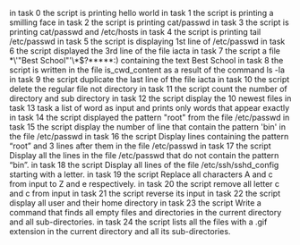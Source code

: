 in task 0 the script is printing hello world
in task 1 the script is printing a smilling face 
in task 2 the script is printing cat/passwd
in task 3 the script is printing cat/passwd and /etc/hosts
in task 4 the script is printing tail /etc/passwd
in task 5 the script is displaying 1st line of /etc/passwd
in task 6 the script displayed the 3rd line of the file iacta
in task 7 the script a file \*\\'"Best School"\'\\*$\?\*\*\*\*\*:) containing the text Best School
in task 8 the script is written in the file is_cwd_content as a result of the command ls -la
in task 9 the script duplicate the last line of the file iacta
in task 10 the script delete the regular file not directory
in task 11 the script count the number of directory and sub directory
in task 12 the script display the 10 newest files
in task 13 task a list of word as input and prints only words that appear exactly 
in task 14 the script displayed the pattern "root" from the file /etc/passwd
in task 15 the script display the number of line that contain the pattern 'bin' in the file /etc/passwd
in task 16 the script Display lines containing the pattern “root” and 3 lines after them in the file /etc/passwd
in task 17 the script Display all the lines in the file /etc/passwd that do not contain the pattern “bin”.
in task 18 the script Display all lines of the file /etc/ssh/sshd_config starting with a letter.
in task 19 the script Replace all characters A and c from input to Z and e respectively.
in task 20 the script remove all letter c and c from input
in task 21 the script reverse its input
in task 22 the script  display all user and their home directory
in task 23 the script Write a command that finds all empty files and directories in the current directory and all sub-directories.
in task 24 the script lists all the files with a .gif extension in the current directory and all its sub-directories.
